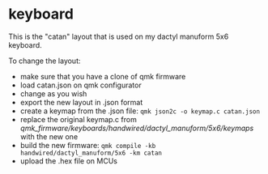 # keyboard

This is the "catan" layout that is used on my dactyl manuform 5x6 keyboard.

To change the layout:
* make sure that you have a clone of qmk firmware
* load catan.json on qmk configurator
* change as you wish
* export the new layout in .json format
* create a keymap from the .json file: ``` qmk json2c -o keymap.c catan.json ```
* replace the original keymap.c from *qmk_firmware/keyboards/handwired/dactyl_manuform/5x6/keymaps* with the new one
* build the new firmware: ``` qmk compile -kb handwired/dactyl_manuform/5x6 -km catan ```
* upload the .hex file on MCUs

